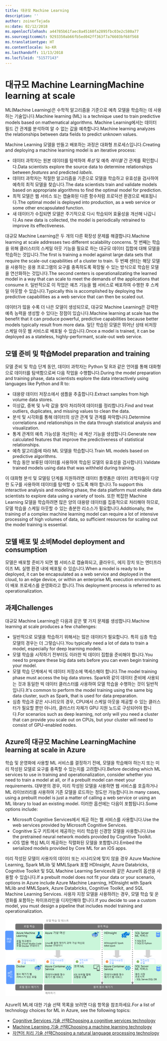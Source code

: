 ```yaml
---
title: 대규모 Machine Learning
description: ''
author: zoinerTejada
ms:date: 02/12/2018
ms.openlocfilehash: a44785b61faec8a45160fa2895fbc03e2c580a77
ms.sourcegitcommit: 9293350ab66fb5ed042ff363f7a76603bf68f568
ms.translationtype: HT
ms.contentlocale: ko-KR
ms.lasthandoff: 11/13/2018
ms.locfileid: "51577143"
---
```

# <a name="machine-learning-at-scale"></a><span data-ttu-id="146e8-102">대규모 Machine Learning</span><span class="sxs-lookup"><span data-stu-id="146e8-102">Machine learning at scale</span></span>

<span data-ttu-id="146e8-103">ML(Machine Learning)은 수학적 알고리즘을 기준으로 예측 모델을 학습하는 데 사용하는 기술입니다.</span><span class="sxs-lookup"><span data-stu-id="146e8-103">Machine learning (ML) is a technique used to train predictive models based on mathematical algorithms.</span></span> <span data-ttu-id="146e8-104">Machine Learning에서는 데이터 필드 간 관계를 분석하여 알 수 없는 값을 예측합니다.</span><span class="sxs-lookup"><span data-stu-id="146e8-104">Machine learning analyzes the relationships between data fields to predict unknown values.</span></span>

<span data-ttu-id="146e8-105">Machine Learning 모델을 만들고 배포하는 과정은 대화형 프로세스입니다.</span><span class="sxs-lookup"><span data-stu-id="146e8-105">Creating and deploying a machine learning model is an iterative process:</span></span>

* <span data-ttu-id="146e8-106">데이터 과학자는 원본 데이터를 탐색하여 *특성* 및 예측 *레이블* 간 관계를 확인합니다.</span><span class="sxs-lookup"><span data-stu-id="146e8-106">Data scientists explore the source data to determine relationships between *features* and predicted *labels*.</span></span>
* <span data-ttu-id="146e8-107">데이터 과학자는 적절한 알고리즘을 기준으로 모델을 학습하고 유효성을 검사하여 예측의 최적 모델을 찾습니다.</span><span class="sxs-lookup"><span data-stu-id="146e8-107">The data scientists train and validate models based on appropriate algorithms to find the optimal model for prediction.</span></span>
* <span data-ttu-id="146e8-108">최적 모델은 웹 서비스 또는 캡슐화된 다른 함수처럼 프로덕션 환경으로 배포됩니다.</span><span class="sxs-lookup"><span data-stu-id="146e8-108">The optimal model is deployed into production, as a web service or some other encapsulated function.</span></span>
* <span data-ttu-id="146e8-109">새 데이터가 수집되면 모델은 주기적으로 다시 학습되어 효율성을 개선해 나갑니다.</span><span class="sxs-lookup"><span data-stu-id="146e8-109">As new data is collected, the model is periodically retrained to improve its effectiveness.</span></span>

<span data-ttu-id="146e8-110">대규모 Machine Learning은 두 개의 다른 확장성 문제를 해결합니다.</span><span class="sxs-lookup"><span data-stu-id="146e8-110">Machine learning at scale addresses two different scalability concerns.</span></span> <span data-ttu-id="146e8-111">첫 번째는 학습을 위해 클러스터의 스케일 아웃 기능을 필요로 하는 대규모 데이터 집합에 대해 모델을 학습하는 것입니다.</span><span class="sxs-lookup"><span data-stu-id="146e8-111">The first is training a model against large data sets that require the scale-out capabilities of a cluster to train.</span></span> <span data-ttu-id="146e8-112">두 번째 센터는 해당 모델을 사용하는 응용 프로그램의 요구를 충족하도록 확장될 수 있는 방식으로 학습된 모델을 연산화하는 것입니다.</span><span class="sxs-lookup"><span data-stu-id="146e8-112">The second centers is operationalizating the learned model in a way that can scale to meet the demands of the applications that consume it.</span></span> <span data-ttu-id="146e8-113">일반적으로 이 작업은 예츠 기능을 웹 서비스로 배포하여 수행한 후 스케일 아웃할 수 있습니다.</span><span class="sxs-lookup"><span data-stu-id="146e8-113">Typically this is accomplished by deploying the predictive capabilities as a web service that can then be scaled out.</span></span>

<span data-ttu-id="146e8-114">데이터가 많을 수록 더 나은 모델이 생성되므로, 대규모 Machine Learning은 강력한 예측 능력을 생성할 수 있다는 장점이 있습니다.</span><span class="sxs-lookup"><span data-stu-id="146e8-114">Machine learning at scale has the benefit that it can produce powerful, predictive capabilities because better models typically result from more data.</span></span> <span data-ttu-id="146e8-115">일단 학습된 모델은 뛰어난 상태 비저장 스케일 아웃 웹 서비스로 배포될 수 있습니다.</span><span class="sxs-lookup"><span data-stu-id="146e8-115">Once a model is trained, it can be deployed as a stateless, highly-performant, scale-out web service.</span></span> 

## <a name="model-preparation-and-training"></a><span data-ttu-id="146e8-116">모델 준비 및 학습</span><span class="sxs-lookup"><span data-stu-id="146e8-116">Model preparation and training</span></span>

<span data-ttu-id="146e8-117">모델 준비 및 학습 단계 동안, 데이터 과학자는 Python 및 R과 같은 언어를 통해 대화형으로 데이터를 탐색함으로써 다음 작업을 수행합니다.</span><span class="sxs-lookup"><span data-stu-id="146e8-117">During the model preparation and training phase, data scientists explore the data interactively using languages like Python and R to:</span></span>

* <span data-ttu-id="146e8-118">대용량 데이터 저장소에서 샘플을 추출합니다.</span><span class="sxs-lookup"><span data-stu-id="146e8-118">Extract samples from high volume data stores.</span></span>
* <span data-ttu-id="146e8-119">이상값, 중복 및 누락 값을 찾아 처리하여 데이터를 정리합니다.</span><span class="sxs-lookup"><span data-stu-id="146e8-119">Find and treat outliers, duplicates, and missing values to clean the data.</span></span>
* <span data-ttu-id="146e8-120">분석 및 시각화를 통해 데이터의 상관 관계 및 관계를 파악합니다.</span><span class="sxs-lookup"><span data-stu-id="146e8-120">Determine correlations and relationships in the data through statistical analysis and visualization.</span></span>
* <span data-ttu-id="146e8-121">통계 관계의 예측 가능성을 개선하는 새 계산 기능을 생성합니다.</span><span class="sxs-lookup"><span data-stu-id="146e8-121">Generate new calculated features that improve the predictiveness of statistical relationships.</span></span>
* <span data-ttu-id="146e8-122">예측 알고리즘에 따라 ML 모델을 학습합니다.</span><span class="sxs-lookup"><span data-stu-id="146e8-122">Train ML models based on predictive algorithms.</span></span>
* <span data-ttu-id="146e8-123">학습 동안 보류된 데이터를 사용하여 학습된 모델의 유효성을 검사합니다.</span><span class="sxs-lookup"><span data-stu-id="146e8-123">Validate trained models using data that was withheld during training.</span></span>

<span data-ttu-id="146e8-124">이 대화형 분석 및 모델링 단계를 지원하려면 데이터 플랫폼은 데이터 과학자들이 다양한 도구를 사용하여 데이터를 탐색할 수 있도록 해야 합니다.</span><span class="sxs-lookup"><span data-stu-id="146e8-124">To support this interactive analysis and modeling phase, the data platform must enable data scientists to explore data using a variety of tools.</span></span> <span data-ttu-id="146e8-125">또한 복잡한 Machine Learning 모델을 학습하려면 많은 양의 대용량 데이터를 집중적으로 처리해야 하므로, 모델 학습을 스케일 아웃할 수 있는 충분한 리소스가 필요합니다.</span><span class="sxs-lookup"><span data-stu-id="146e8-125">Additionally, the training of a complex machine learning model can require a lot of intensive processing of high volumes of data, so sufficient resources for scaling out the model training is essential.</span></span>

## <a name="model-deployment-and-consumption"></a><span data-ttu-id="146e8-126">모델 배포 및 소비</span><span class="sxs-lookup"><span data-stu-id="146e8-126">Model deployment and consumption</span></span>

<span data-ttu-id="146e8-127">모델은 배포할 준비가 되면 웹 서비스로 캡슐화되고, 클라우드, 에지 장치 또는 엔터프라이즈 ML 실행 환경 내에 배포될 수 있습니다.</span><span class="sxs-lookup"><span data-stu-id="146e8-127">When a model is ready to be deployed, it can be encapsulated as a web service and deployed in the cloud, to an edge device, or within an enterprise ML execution environment.</span></span> <span data-ttu-id="146e8-128">이 배포 프로세스를 운영화라고 합니다.</span><span class="sxs-lookup"><span data-stu-id="146e8-128">This deployment process is referred to as operationalization.</span></span>

## <a name="challenges"></a><span data-ttu-id="146e8-129">과제</span><span class="sxs-lookup"><span data-stu-id="146e8-129">Challenges</span></span>

<span data-ttu-id="146e8-130">대규모 Machine Learning은 다음과 같은 몇 가지 문제를 생성합니다.</span><span class="sxs-lookup"><span data-stu-id="146e8-130">Machine learning at scale produces a few challenges:</span></span>

- <span data-ttu-id="146e8-131">일반적으로 모델을 학습하기 위해서는 많은 데이터가 필요합니다. 특히 심층 학습 모델의 경우는 더 그렇습니다.</span><span class="sxs-lookup"><span data-stu-id="146e8-131">You typically need a lot of data to train a model, especially for deep learning models.</span></span>
- <span data-ttu-id="146e8-132">모델 학습을 시작하기 전부터도 이러한 빅 데이터 집합을 준비해야 합니다.</span><span class="sxs-lookup"><span data-stu-id="146e8-132">You need to prepare these big data sets before you can even begin training your model.</span></span>
- <span data-ttu-id="146e8-133">모델 학습 단계에서 빅 데이터 저장소에 액세스해야 합니다.</span><span class="sxs-lookup"><span data-stu-id="146e8-133">The model training phase must access the big data stores.</span></span> <span data-ttu-id="146e8-134">Spark와 같이 데이터 준비에 사용되는 것과 동일한 빅 데이터 클러스터를 사용하여 모델 학습을 수행하는 것이 일반적입니다.</span><span class="sxs-lookup"><span data-stu-id="146e8-134">It's common to perform the model training using the same big data cluster, such as Spark, that is used for data preparation.</span></span> 
- <span data-ttu-id="146e8-135">심층 학습과 같은 시나리오의 경우, CPU에서 스케일 아웃을 제공할 수 있는 클러스터가 필요할 뿐만 아니라, 클러스터 자체가 GPU 지원 노드로 구성되어야 합니다.</span><span class="sxs-lookup"><span data-stu-id="146e8-135">For scenarios such as deep learning, not only will you need a cluster that can provide you scale out on CPUs, but your cluster will need to consist of GPU-enabled nodes.</span></span>

## <a name="machine-learning-at-scale-in-azure"></a><span data-ttu-id="146e8-136">Azure의 대규모 Machine Learning</span><span class="sxs-lookup"><span data-stu-id="146e8-136">Machine learning at scale in Azure</span></span>

<span data-ttu-id="146e8-137">학습 및 운영화에 사용할 ML 서비스를 결정하기 전에, 모델을 학습해야 하는지 또는 미리 작성된 모델로 요구를 충족할 수 있는지를 고려합니다.</span><span class="sxs-lookup"><span data-stu-id="146e8-137">Before deciding which ML services to use in training and operationalization, consider whether you need to train a model at all, or if a prebuilt model can meet your requirements.</span></span> <span data-ttu-id="146e8-138">대부분의 경우, 미리 작성된 모델을 사용하면 웹 서비스를 호출하거나 ML 라이브러리를 사용하여 기존 모델을 로드하는 정도만 가능합니다.</span><span class="sxs-lookup"><span data-stu-id="146e8-138">In many cases, using a prebuilt model is just a matter of calling a web service or using an ML library to load an existing model.</span></span> <span data-ttu-id="146e8-139">이러한 옵션에는 다음이 포함됩니다.</span><span class="sxs-lookup"><span data-stu-id="146e8-139">Some options include:</span></span> 

- <span data-ttu-id="146e8-140">Microsoft Cognitive Services에서 제공 하는 웹 서비스를 사용합니다.</span><span class="sxs-lookup"><span data-stu-id="146e8-140">Use the web services provided by Microsoft Cognitive Services.</span></span>
- <span data-ttu-id="146e8-141">Cognitive 도구 키트에서 제공하는 미리 학습된 신경망 모델을 사용합니다.</span><span class="sxs-lookup"><span data-stu-id="146e8-141">Use the pretrained neural network models provided by Cognitive Toolkit.</span></span>
- <span data-ttu-id="146e8-142">iOS 앱용 핵심 ML이 제공하는 직렬화된 모델을 포함합니다.</span><span class="sxs-lookup"><span data-stu-id="146e8-142">Embed the serialized models provided by Core ML for an iOS apps.</span></span> 

<span data-ttu-id="146e8-143">미리 작성된 모델이 사용자의 데이터 또는 시나리오에 맞지 않을 경우 Azure Machine Learning, Spark MLlib 및 MMLSpark 포함 HDInsight, Azure Databricks, Cognitive Toolkit 및 SQL Machine Learning Services와 같은 Azure의 옵션을 사용할 수 있습니다.</span><span class="sxs-lookup"><span data-stu-id="146e8-143">If a prebuilt model does not fit your data or your scenario, options in Azure include Azure Machine Learning, HDInsight with Spark MLlib and MMLSpark, Azure Databricks, Cognitive Toolkit, and SQL Machine Learning Services.</span></span> <span data-ttu-id="146e8-144">사용자 지정 모델을 사용하려는 경우, 모델 학습 및 운영화를 포함하는 파이프라인을 디자인해야 합니다.</span><span class="sxs-lookup"><span data-stu-id="146e8-144">If you decide to use a custom model, you must design a pipeline that includes model training and operationalization.</span></span> 

![Azure의 모델 옵션](./images/machine-learning-model-training-and-deployment.png)

<span data-ttu-id="146e8-146">Azure의 ML에 대한 기술 선택 목록을 보려면 다음 항목을 참조하세요.</span><span class="sxs-lookup"><span data-stu-id="146e8-146">For a list of technology choices for ML in Azure, see the following topics:</span></span>

- [<span data-ttu-id="146e8-147">Cognitive Services 기술 선택</span><span class="sxs-lookup"><span data-stu-id="146e8-147">Choosing a cognitive services technology</span></span>](../technology-choices/cognitive-services.md)
- [<span data-ttu-id="146e8-148">Machine Learning 기술 선택</span><span class="sxs-lookup"><span data-stu-id="146e8-148">Choosing a machine learning technology</span></span>](../technology-choices/data-science-and-machine-learning.md)
- [<span data-ttu-id="146e8-149">자연어 처리 기술 선택</span><span class="sxs-lookup"><span data-stu-id="146e8-149">Choosing a natural language processing technology</span></span>](../technology-choices/natural-language-processing.md)
